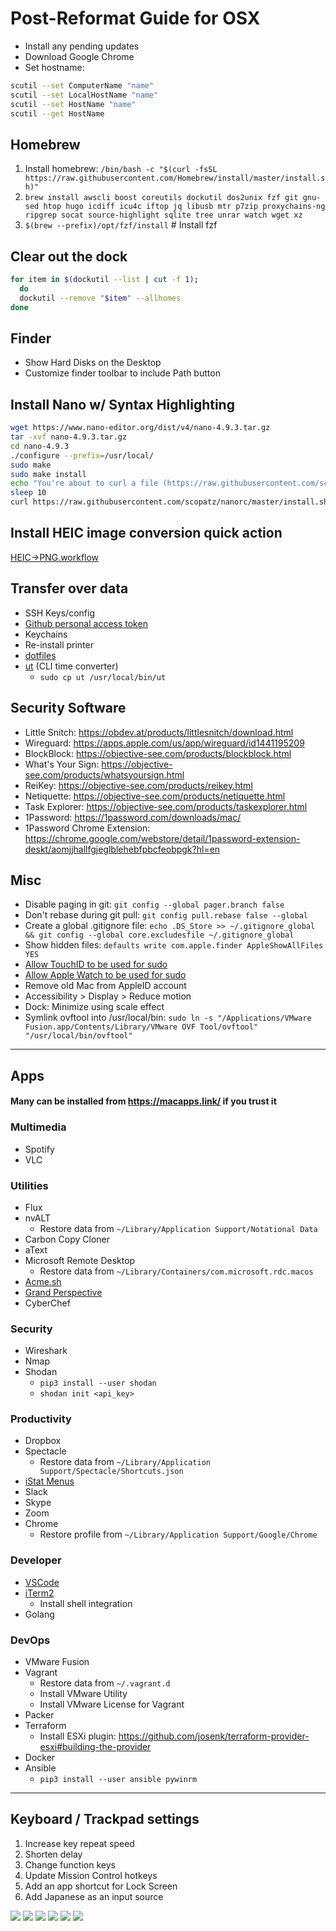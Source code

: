 # Post-Reformat Guide for OSX

* Install any pending updates
* Download Google Chrome
* Set hostname:
```bash
scutil --set ComputerName "name"
scutil --set LocalHostName "name"
scutil --set HostName "name"
scutil --get HostName
```

## Homebrew
1. Install homebrew: `/bin/bash -c "$(curl -fsSL https://raw.githubusercontent.com/Homebrew/install/master/install.sh)"`
2. ```brew install awscli boost coreutils dockutil dos2unix fzf git gnu-sed htop hugo icdiff icu4c iftop jq libusb mtr p7zip proxychains-ng ripgrep socat source-highlight sqlite tree unrar watch wget xz```
3. `$(brew --prefix)/opt/fzf/install` # Install fzf

## Clear out the dock
```bash
for item in $(dockutil --list | cut -f 1);
  do
  dockutil --remove "$item" --allhomes
done
```

## Finder
* Show Hard Disks on the Desktop
* Customize finder toolbar to include Path button

## Install Nano w/ Syntax Highlighting
```bash
wget https://www.nano-editor.org/dist/v4/nano-4.9.3.tar.gz
tar -xvf nano-4.9.3.tar.gz
cd nano-4.9.3
./configure --prefix=/usr/local/
sudo make
sudo make install
echo "You're about to curl a file (https://raw.githubusercontent.com/scopatz/nanorc/master/install.sh) and pipe it to sh. You have 10 seconds to abort..."
sleep 10
curl https://raw.githubusercontent.com/scopatz/nanorc/master/install.sh | sh
```

## Install HEIC image conversion quick action
[HEIC->PNG.workflow](files/HEIC->PNG.workflow.zip)

## Transfer over data
* SSH Keys/config
* [Github personal access token](https://github.com/settings/tokens/)
* Keychains
* Re-install printer
* [dotfiles](dotfiles/)
* [ut](files/ut) (CLI time converter)
  * `sudo cp ut /usr/local/bin/ut`

## Security Software
* Little Snitch: https://obdev.at/products/littlesnitch/download.html
* Wireguard: https://apps.apple.com/us/app/wireguard/id1441195209
* BlockBlock: https://objective-see.com/products/blockblock.html
* What's Your Sign: https://objective-see.com/products/whatsyoursign.html
* ReiKey: https://objective-see.com/products/reikey.html
* Netiquette: https://objective-see.com/products/netiquette.html
* Task Explorer: https://objective-see.com/products/taskexplorer.html
* 1Password: https://1password.com/downloads/mac/
* 1Password Chrome Extension: https://chrome.google.com/webstore/detail/1password-extension-deskt/aomjjhallfgjeglblehebfpbcfeobpgk?hl=en

## Misc
* Disable paging in git: `git config --global pager.branch false`
* Don't rebase during git pull: `git config pull.rebase false --global`
* Create a global .gitignore file: `echo .DS_Store >> ~/.gitignore_global && git config --global core.excludesfile ~/.gitignore_global`
* Show hidden files: `defaults write com.apple.finder AppleShowAllFiles YES`
* [Allow TouchID to be used for sudo](https://www.imore.com/how-use-sudo-your-mac-touch-id)
* [Allow Apple Watch to be used for sudo](https://github.com/biscuitehh/pam-watchid)
* Remove old Mac from AppleID account
* Accessibility > Display > Reduce motion
* Dock: Minimize using scale effect
* Symlink ovftool into /usr/local/bin: `sudo ln -s "/Applications/VMware Fusion.app/Contents/Library/VMware OVF Tool/ovftool" "/usr/local/bin/ovftool"`

---

## Apps
#### Many can be installed from https://macapps.link/ if you trust it

### Multimedia
* Spotify
* VLC

### Utilities
* Flux
* nvALT
  * Restore data from `~/Library/Application Support/Notational Data`
* Carbon Copy Cloner
* aText
* Microsoft Remote Desktop
    * Restore data from `~/Library/Containers/com.microsoft.rdc.macos`
* [Acme.sh](https://github.com/acmesh-official/acme.sh)
* [Grand Perspective](https://apps.apple.com/us/app/grandperspective/id1111570163?mt=12)
* CyberChef

### Security
* Wireshark
* Nmap
* Shodan
    * `pip3 install --user shodan`
    * `shodan init <api_key>`

### Productivity
* Dropbox
* Spectacle
  * Restore data from `~/Library/Application Support/Spectacle/Shortcuts.json`
* [iStat Menus](configs/iStat.ismp) 
* Slack
* Skype 
* Zoom
* Chrome
    * Restore profile from `~/Library/Application Support/Google/Chrome`

### Developer
* [VSCode](https://marketplace.visualstudio.com/items?itemName=Shan.code-settings-sync)
* [iTerm2](configs/iTerm.json)
    * Install shell integration
* Golang

### DevOps
* VMware Fusion
* Vagrant
    * Restore data from `~/.vagrant.d`
    * Install VMware Utility
    * Install VMware License for Vagrant
* Packer 
* Terraform 
    * Install ESXi plugin: https://github.com/josenk/terraform-provider-esxi#building-the-provider 
* Docker
* Ansible 
  * `pip3 install --user ansible pywinrm`

---

## Keyboard / Trackpad settings
1. Increase key repeat speed
2. Shorten delay
3. Change function keys
4. Update Mission Control hotkeys
5. Add an app shortcut for Lock Screen
6. Add Japanese as an input source

![](img/kb1.png)
![](img/kb2.png)
![](img/kb3.png)
![](img/tp1.png)
![](img/tp2.png)
![](img/tp3.png)

